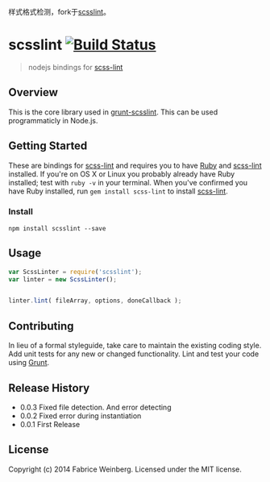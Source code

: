 样式格式检测，fork于[scsslint](https://github.com/FWeinb/scsslint.git)。

# scsslint [![Build Status](https://travis-ci.org/FWeinb/scsslint.svg?branch=master)](https://travis-ci.org/FWeinb/scsslint)

> nodejs bindings for [scss-lint](https://github.com/causes/scss-lint)

## Overview

This is the core library used in [grunt-scsslint](https://github.com/FWeinb/grunt-scsslint). This can be used programmaticly in Node.js.

## Getting Started

These are bindings for [scss-lint](https://github.com/causes/scss-lint) and requires you to have [Ruby](http://www.ruby-lang.org/en/downloads/) and [scss-lint](https://github.com/causes/scss-lint) installed. If you're on OS X or Linux you probably already have Ruby installed; test with `ruby -v` in your terminal. When you've confirmed you have Ruby installed, run `gem install scss-lint` to install [scss-lint](https://github.com/causes/scss-lint).

### Install

```shell
npm install scsslint --save
```

## Usage

```js
var ScssLinter = require('scsslint');
var linter = new ScssLinter();


linter.lint( fileArray, options, doneCallback );

```

## Contributing
In lieu of a formal styleguide, take care to maintain the existing coding style. Add unit tests for any new or changed functionality. Lint and test your code using [Grunt](http://gruntjs.com/).

## Release History

  * 0.0.3 Fixed file detection. And error detecting
  * 0.0.2 Fixed error during instantiation
  * 0.0.1 First Release

## License
Copyright (c) 2014 Fabrice Weinberg. Licensed under the MIT license.

